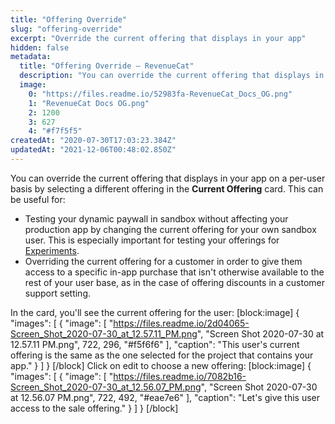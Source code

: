 ```yaml
---
title: "Offering Override"
slug: "offering-override"
excerpt: "Override the current offering that displays in your app"
hidden: false
metadata: 
  title: "Offering Override – RevenueCat"
  description: "You can override the current offering that displays in your app on a per-user basis by selecting a different offering in the 'Current Offering' card."
  image: 
    0: "https://files.readme.io/52983fa-RevenueCat_Docs_OG.png"
    1: "RevenueCat Docs OG.png"
    2: 1200
    3: 627
    4: "#f7f5f5"
createdAt: "2020-07-30T17:03:23.384Z"
updatedAt: "2021-12-06T00:48:02.850Z"
---
```

You can override the current offering that displays in your app on a per-user basis by selecting a different offering in the **Current Offering** card. This can be useful for:

- Testing your dynamic paywall in sandbox without affecting your production app by changing the current offering for your own sandbox user. This is especially important for testing your offerings for [Experiments](doc:experiments-beta).
- Overriding the current offering for a customer in order to give them access to a specific in-app purchase that isn't otherwise available to the rest of your user base, as in the case of offering discounts in a customer support setting.

In the card, you'll see the current offering for the user:
[block:image]
{
  "images": [
    {
      "image": [
        "https://files.readme.io/2d04065-Screen_Shot_2020-07-30_at_12.57.11_PM.png",
        "Screen Shot 2020-07-30 at 12.57.11 PM.png",
        722,
        296,
        "#f5f6f6"
      ],
      "caption": "This user's current offering is the same as the one selected for the project that contains your app."
    }
  ]
}
[/block]
Click on edit to choose a new offering:
[block:image]
{
  "images": [
    {
      "image": [
        "https://files.readme.io/7082b16-Screen_Shot_2020-07-30_at_12.56.07_PM.png",
        "Screen Shot 2020-07-30 at 12.56.07 PM.png",
        722,
        492,
        "#eae7e6"
      ],
      "caption": "Let's give this user access to the sale offering."
    }
  ]
}
[/block]